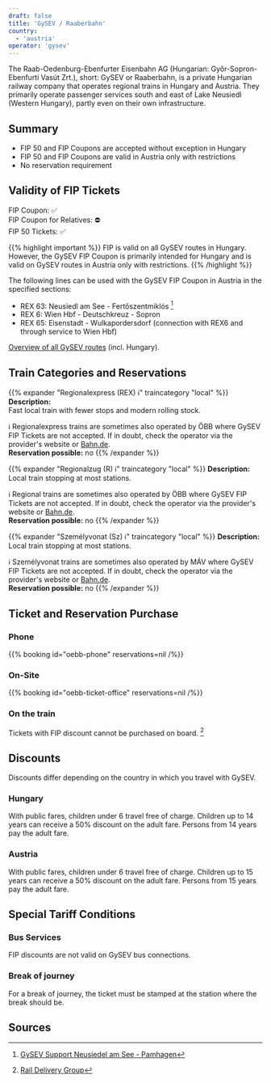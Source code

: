 ```yaml
---
draft: false
title: 'GySEV / Raaberbahn'
country:
  - 'austria'
operator: 'gysev'
---
```


The Raab-Oedenburg-Ebenfurter Eisenbahn AG (Hungarian: Győr-Sopron-Ebenfurti Vasút Zrt.), short: GySEV or Raaberbahn, is a private Hungarian railway company that operates regional trains in Hungary and Austria. They primarily operate passenger services south and east of Lake Neusiedl (Western Hungary), partly even on their own infrastructure.

## Summary

- FIP 50 and FIP Coupons are accepted without exception in Hungary
- FIP 50 and FIP Coupons are valid in Austria only with restrictions
- No reservation requirement

## Validity of FIP Tickets

FIP Coupon: ✅ \
FIP Coupon for Relatives: ⛔ \
FIP 50 Tickets: ✅

{{% highlight important %}}
FIP is valid on all GySEV routes in Hungary. However, the GySEV FIP Coupon is primarily intended for Hungary and is valid on GySEV routes in Austria only with restrictions.
{{% /highlight %}}

The following lines can be used with the GySEV FIP Coupon in Austria in the specified sections:

- REX 63: Neusiedl am See - Fertőszentmiklós [^2]
- REX 6: Wien Hbf - Deutschkreuz - Sopron
- REX 65: Eisenstadt - Wulkapordersdorf (connection with REX6 and through service to Wien Hbf)

[Overview of all GySEV routes](https://www2.GySEV.hu/de/vasutvonalak) (incl. Hungary).

## Train Categories and Reservations

{{% expander "Regionalexpress (REX) ℹ️" traincategory "local" %}}
**Description:** \
Fast local train with fewer stops and modern rolling stock.

ℹ️ Regionalexpress trains are sometimes also operated by ÖBB where GySEV FIP Tickets are not accepted. If in doubt, check the operator via the provider's website or [Bahn.de](https://int.bahn.de/en). \
**Reservation possible:** no
{{% /expander %}}

{{% expander "Regionalzug (R) ℹ️" traincategory "local" %}}
**Description:** \
Local train stopping at most stations.

ℹ️ Regional trains are sometimes also operated by ÖBB where GySEV FIP Tickets are not accepted. If in doubt, check the operator via the provider's website or [Bahn.de](https://int.bahn.de/en). \
**Reservation possible:** no
{{% /expander %}}

{{% expander "Személyvonat (Sz) ℹ️" traincategory "local" %}}
**Description:** \
Local train stopping at most stations.

ℹ️ Személyvonat trains are sometimes also operated by MÁV where GySEV FIP Tickets are not accepted. If in doubt, check the operator via the provider's website or [Bahn.de](https://int.bahn.de/en). \
**Reservation possible:** no
{{% /expander %}}

## Ticket and Reservation Purchase

### Phone

{{% booking id="oebb-phone" reservations=nil /%}}

### On-Site

{{% booking id="oebb-ticket-office" reservations=nil /%}}

### On the train

Tickets with FIP discount cannot be purchased on board. [^1]

## Discounts

Discounts differ depending on the country in which you travel with GySEV.

### Hungary

With public fares, children under 6 travel free of charge. Children up to 14 years can receive a 50% discount on the adult fare. Persons from 14 years pay the adult fare.

### Austria

With public fares, children under 6 travel free of charge. Children up to 15 years can receive a 50% discount on the adult fare. Persons from 15 years pay the adult fare.

## Special Tariff Conditions

### Bus Services

FIP discounts are not valid on GySEV bus connections.

### Break of journey

For a break of journey, the ticket must be stamped at the station where the break should be.

## Sources

[^1]: [Rail Delivery Group](https://www.raildeliverygroup.com/rst/europe-and-fip.html#Tips)
[^2]: [GySEV Support Neusiedel am See - Pamhagen](https://github.com/fipguide/fipguide.github.io/issues/278)
